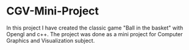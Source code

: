 # CGV-Mini-Project
In this project I have created the classic game "Ball in the basket" with Opengl and c++.
The project was done as a mini project for Computer Graphics and Visualization subject.
